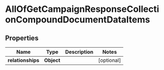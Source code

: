 # AllOfGetCampaignResponseCollectionCompoundDocumentDataItems

## Properties
Name | Type | Description | Notes
------------ | ------------- | ------------- | -------------
**relationships** | **Object** |  |  [optional]
